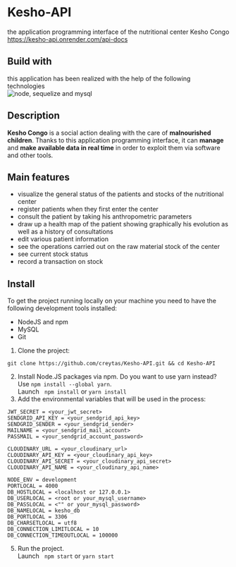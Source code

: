 # Kesho-API
the application programming interface of the nutritional center Kesho Congo <br/>https://kesho-api.onrender.com/api-docs<br/>
## Build with
this application has been realized with the help of the following technologies<br/>
<img src="https://miro.medium.com/v2/resize:fit:736/1*3bMcQcLAE-fPjVEhnY5xsQ.png" alt="node, sequelize and mysql"/>  

## Description
<p>
<strong>Kesho Congo</strong> is a social action dealing with the care of <strong>malnourished children</strong>. Thanks to this application programming interface, it can <strong>manage</strong> and <strong>make available data in real time</strong> in order to exploit them via software and other tools.
</p>

## Main features
- visualize the general status of the patients and stocks of the nutritional center
- register patients when they first enter the center
- consult the patient by taking his anthropometric parameters
- draw up a health map of the patient showing graphically his evolution as well as a history of consultations
- edit various patient information
- see the operations carried out on the raw material stock of the center
- see current stock status
- record a transaction on stock

## Install
To get the project running locally on your machine you need to have the following development tools installed:<br/>
- NodeJS and npm
- MySQL
- Git

1. Clone the project:

```
git clone https://github.com/creytas/Kesho-API.git && cd Kesho-API
```

2. Install Node.JS packages via npm. Do you want to use yarn instead? Use `npm install --global yarn`.<br/>
Launch &nbsp;
`
npm install
`
or
`
yarn install
`
3. Add the environmental variables that will be used in the process: 
```
JWT_SECRET = <your_jwt_secret>
SENDGRID_API_KEY = <your_sendgrid_api_key>
SENDGRID_SENDER = <your_sendgrid_sender>
MAILNAME = <your_sendgrid_mail_account>
PASSMAIL = <your_sendgrid_account_password>

CLOUDINARY_URL = <your_cloudinary_url>
CLOUDINARY_API_KEY = <your_cloudinary_api_key>
CLOUDINARY_API_SECRET = <your_cloudinary_api_secret>
CLOUDINARY_API_NAME = <your_cloudinary_api_name>

NODE_ENV = development
PORTLOCAL = 4000
DB_HOSTLOCAL = <localhost or 127.0.0.1>
DB_USERLOCAL = <root or your_mysql_username>
DB_PASSLOCAL = <"" or your_mysql_password>
DB_NAMELOCAL = kesho_db
DB_PORTLOCAL = 3306
DB_CHARSETLOCAL = utf8
DB_CONNECTION_LIMITLOCAL = 10
DB_CONNECTION_TIMEOUTLOCAL = 100000
```
5. Run the project. <br/>
Launch &nbsp;
`
npm start
`
or
`
yarn start
`
